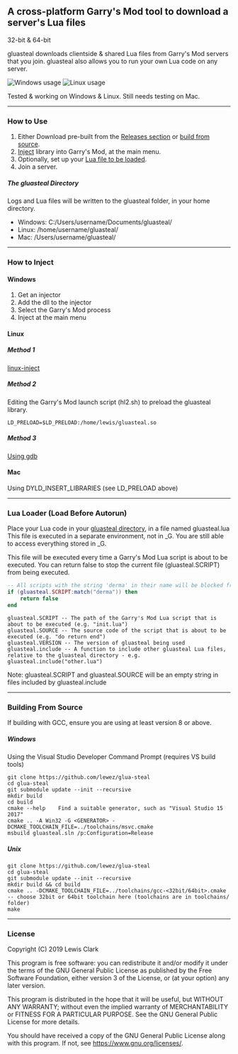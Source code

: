 ## A cross-platform Garry's Mod tool to download a server's Lua files

32-bit & 64-bit

gluasteal downloads clientside & shared Lua files from Garry's Mod servers that you join. gluasteal also allows you to run your own Lua code on any server.

![Windows usage](https://i.imgur.com/j38AKQ7.png)
![Linux usage](https://i.imgur.com/N7reRXS.png)

Tested & working on Windows & Linux. Still needs testing on Mac.

---

### How to Use

1. Either Download pre-built from the [Releases section](https://github.com/lewez/glua-steal/releases) or [build from source](#Building-From-Source).
2. [Inject](#How-to-Inject) library into Garry's Mod, at the main menu.
3. Optionally, set up your [Lua file to be loaded](#lua-loader-load-before-autorun).
4. Join a server.

##### The gluasteal Directory

Logs and Lua files will be written to the gluasteal folder, in your home directory.

* Windows: C:/Users/username/Documents/gluasteal/
* Linux: /home/username/gluasteal/
* Mac: /Users/username/gluasteal/

---

### How to Inject

#### Windows

1. Get an injector
2. Add the dll to the injector
3. Select the Garry's Mod process
4. Inject at the main menu

#### Linux

##### Method 1

[linux-inject](https://github.com/gaffe23/linux-inject)

##### Method 2

Editing the Garry's Mod launch script (hl2.sh) to preload the gluasteal library.

`LD_PRELOAD=$LD_PRELOAD:/home/lewis/gluasteal.so`

##### Method 3

[Using gdb](https://github.com/AimTuxOfficial/AimTux/blob/master/load)

#### Mac

Using DYLD\_INSERT\_LIBRARIES (see LD\_PRELOAD above)

---

### Lua Loader (Load Before Autorun)

Place your Lua code in your [gluasteal directory](#The-gluasteal-Directory), in a file named gluasteal.lua
This file is executed in a separate environment, not in \_G. You are still able to access everything stored in \_G.

This file will be executed every time a Garry's Mod Lua script is about to be executed. You can return false to stop the current file (gluasteal.SCRIPT) from being executed.

```lua
-- All scripts with the string 'derma' in their name will be blocked from executing
if (gluasteal.SCRIPT:match("derma")) then
	return false
end
```
```
gluasteal.SCRIPT -- The path of the Garry's Mod Lua script that is about to be executed (e.g. "init.lua")
gluasteal.SOURCE -- The source code of the script that is about to be executed (e.g. "do return end")
gluasteal.VERSION -- The version of gluasteal being used
gluasteal.include -- A function to include other gluasteal Lua files, relative to the gluasteal directory - e.g. gluasteal.include("other.lua")
```

Note: gluasteal.SCRIPT and gluasteal.SOURCE will be an empty string in files included by gluasteal.include

---

### Building From Source

If building with GCC, ensure you are using at least version 8 or above.

##### Windows

Using the Visual Studio Developer Command Prompt (requires VS build tools)

```
git clone https://github.com/lewez/glua-steal
cd glua-steal
git submodule update --init --recursive
mkdir build
cd build
cmake --help	Find a suitable generator, such as "Visual Studio 15 2017"
cmake .. -A Win32 -G <GENERATOR> -DCMAKE_TOOLCHAIN_FILE=../toolchains/msvc.cmake
msbuild gluasteal.sln /p:Configuration=Release
```

##### Unix
```
git clone https://github.com/lewez/glua-steal
cd glua-steal
git submodule update --init --recursive
mkdir build && cd build
cmake .. -DCMAKE_TOOLCHAIN_FILE=../toolchains/gcc-<32bit/64bit>.cmake -- choose 32bit or 64bit toolchain here (toolchains are in toolchains/ folder)
make
```

---

### License

Copyright (C) 2019 Lewis Clark

This program is free software: you can redistribute it and/or modify
it under the terms of the GNU General Public License as published by
the Free Software Foundation, either version 3 of the License, or
(at your option) any later version.

This program is distributed in the hope that it will be useful,
but WITHOUT ANY WARRANTY; without even the implied warranty of
MERCHANTABILITY or FITNESS FOR A PARTICULAR PURPOSE.  See the
GNU General Public License for more details.

You should have received a copy of the GNU General Public License
along with this program.  If not, see <https://www.gnu.org/licenses/>.
